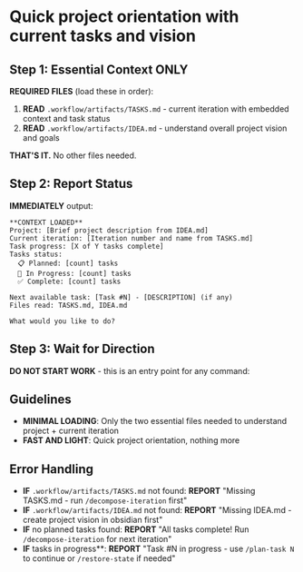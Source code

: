 # Quick project orientation with current tasks and vision

## Step 1: Essential Context ONLY

**REQUIRED FILES** (load these in order):

1. **READ** `.workflow/artifacts/TASKS.md` - current iteration with embedded context and task status
2. **READ** `.workflow/artifacts/IDEA.md` - understand overall project vision and goals

**THAT'S IT.** No other files needed.

## Step 2: Report Status

**IMMEDIATELY** output:

```
**CONTEXT LOADED**
Project: [Brief project description from IDEA.md]
Current iteration: [Iteration number and name from TASKS.md]
Task progress: [X of Y tasks complete]
Tasks status:
  📋 Planned: [count] tasks
  🔄 In Progress: [count] tasks  
  ✅ Complete: [count] tasks

Next available task: [Task #N] - [DESCRIPTION] (if any)
Files read: TASKS.md, IDEA.md

What would you like to do?
```

## Step 3: Wait for Direction

**DO NOT START WORK** - this is an entry point for any command:

## Guidelines

- **MINIMAL LOADING**: Only the two essential files needed to understand project + current iteration
- **FAST AND LIGHT**: Quick project orientation, nothing more

## Error Handling

- **IF** `.workflow/artifacts/TASKS.md` not found: **REPORT** "Missing TASKS.md - run `/decompose-iteration` first"
- **IF** `.workflow/artifacts/IDEA.md` not found: **REPORT** "Missing IDEA.md - create project vision in obsidian first"
- **IF** no planned tasks found: **REPORT** "All tasks complete! Run `/decompose-iteration` for next iteration"
- **IF** tasks in progress**: **REPORT** "Task #N in progress - use `/plan-task N` to continue or `/restore-state` if needed"